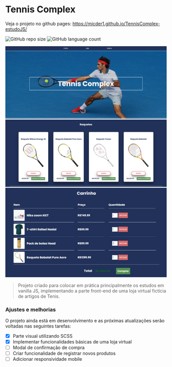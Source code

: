 # Tennis Complex

<!---Esses são exemplos. Veja https://shields.io para outras pessoas ou para personalizar este conjunto de escudos. Você pode querer incluir dependências, status do projeto e informações de licença aqui--->

Veja o projeto no github pages: https://micder1.github.io/TennisComplex-estudoJS/

![GitHub repo size](https://img.shields.io/github/repo-size/iuricode/README-template?style=for-the-badge)
![GitHub language count](https://img.shields.io/github/languages/count/iuricode/README-template?style=for-the-badge)

<img src="img/repo1.png" alt="exemplo imagem">
<img src="img/repo2.png" alt="exemplo imagem">
<img src="img/repo3.png" alt="exemplo imagem">

> Projeto criado para colocar em prática principalmente os estudos em vanilla JS, implementando a parte front-end de uma loja virtual fictícia de artigos de Tenis.

### Ajustes e melhorias

O projeto ainda está em desenvolvimento e as próximas atualizações serão voltadas nas seguintes tarefas:

- [x] Parte visual utilizando SCSS
- [x] Implementar funcionalidades básicas de uma loja virtual
- [ ] Modal de confirmação de compra
- [ ] Criar funcionalidade de registrar novos produtos
- [ ] Adicionar responsividade mobile
